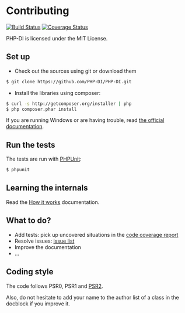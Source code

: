 # Contributing

[![Build Status](https://travis-ci.org/PHP-DI/PHP-DI.png?branch=master)](https://travis-ci.org/PHP-DI/PHP-DI) [![Coverage Status](https://coveralls.io/repos/PHP-DI/PHP-DI/badge.png?branch=master)](https://coveralls.io/r/PHP-DI/PHP-DI?branch=master)

PHP-DI is licensed under the MIT License.

## Set up

- Check out the sources using git or download them

```bash
$ git clone https://github.com/PHP-DI/PHP-DI.git
```

- Install the libraries using composer:

```bash
$ curl -s http://getcomposer.org/installer | php
$ php composer.phar install
```

If you are running Windows or are having trouble, read [the official documentation](http://getcomposer.org/doc/00-intro.md#installation).

## Run the tests

The tests are run with [PHPUnit](http://www.phpunit.de/manual/current/en/installation.html):

```bash
$ phpunit
```

## Learning the internals

Read the [How it works](doc/how-it-works.md) documentation.

## What to do?

- Add tests: pick up uncovered situations in the [code coverage report](https://coveralls.io/r/PHP-DI/PHP-DI)
- Resolve issues: [issue list](https://github.com/PHP-DI/PHP-DI/issues)
- Improve the documentation
- …

## Coding style

The code follows PSR0, PSR1 and [PSR2](https://github.com/php-fig/fig-standards/blob/master/accepted/PSR-2-coding-style-guide.md).

Also, do not hesitate to add your name to the author list of a class in the docblock if you improve it.
